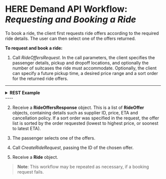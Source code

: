# HERE Demand API Workflow: *Requesting and Booking a Ride* #

To book a ride, the client first requests ride offers according to the required ride details. The user can then select one of the offers returned.

**To request and book a ride:**

1.  Call *RideOffersRequest*. In the call parameters, the client specifies the passenger details, pickup and dropoff locations, and optionally the number of suitcases the ride must accommodate. Optionally, the client can specify a future pickup time, a desired price range and a sort order for the returned ride offers.

----
<details>
<summary><b>REST Example</b></summary>

**Request:**

    curl "http://mobility-marketplace-test.here.com/demand.v1.s2s/offers?user_id=1&route.pickup.point.lat=32.1981&route.pickup.point.lng=34.8824&route.pickup.address=zarhin%2013&route.destination.point.lat=32.1981&route.destination.point.lng=34.8824&route.destination.address=zarhin%2013&constraints.passengers_no=1&constraints.suitcases_no=1&constraints.wheelchair=false&constraints.childs_seats=0&price_range.from_amount=10&price_range.to_amount=20&price_range.currency_code=USD&sort_type=1" -H "Authorization: Bearer eyJhbGciOiJub25lIiwidHlwIjoiSldUIn0.eyJzdWIiOiIxIiwiaXNzIjoicmVzdC1hc3N1cmVkIiwiZXhwIjoxNjQ0ODM4MTM2fQ."


**Response:**

    {
        "offers": [
            {
                "offer_id": "5a8c48479b1d4c0001bf20cd",
                "supplier": {
                    "english_name": "tentacruel",
                    "local_name": "tentacruel",
                    "phone_number": "+9720516219186",
                  },
                "estimated_pickup_time": "2018-02-20T16:13:31Z",
                "estimated_price_range": {
                    "range": {
                        "from_amount": "11",
                        "to_amount": "97",
                        "currency_code": "EUR"
                    }
                },
                "offer_expiration_time": "2018-02-20T16:14:43Z",
                "cancellation_policy": "NOT_ALLOWED"
            },
            {
                "offer_id": "5a8c48479b1d4c0001bf20ca",
                "supplier": {
                    "english_name": "shellder",
                    "local_name": "shellder",
                    "phone_number": "+9720538136208",
                 },
                "estimated_pickup_time": "2018-02-20T16:13:36Z",
                "estimated_price_range": {
                    "range": {
                        "from_amount": "45",
                        "to_amount": "88",
                        "currency_code": "NIS"
                    }
                },
                "offer_expiration_time": "2018-02-20T16:14:43Z",
                "cancellation_policy": "ALLOWED"
            }
        ]
    }

</details>
----

2.  Receive a **RideOffersResponse** object. This is a list of **RideOffer** objects, containing details such as supplier ID, price, ETA and cancellation policy. If a sort order was specified in the request, the offer list is sorted by the order requested (lowest to highest price, or soonest to latest ETA).

3.  The passenger selects one of the offers.

4.  Call *CreateRideRequest*, passing the ID of the chosen offer. 
5.  Receive a **Ride** object.

>**Note**: This workflow may be repeated as necessary, if a booking request fails.

